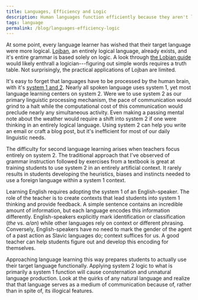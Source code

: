 ```yaml
---
title: Languages, Efficiency and Logic
description: Human languages function efficiently because they aren't logical.
tags: language
permalink: /blog/languages-efficiency-logic
---
```


At some point, every language learner has wished that their target language were more logical. [Lojban][0], an entirely logical language, already exists, and it's entire grammar is based solely on logic. A look through [the Lobjan guide][1] would likely enthrall a logician---figuring out simple words requires a truth table. Not surprisingly, the practical applications of Lojban are limited.

It's easy to forget that languages have to be processed by the human brain, with it's [system 1 and 2][2]. Nearly all spoken language uses system 1, yet most language learning centers on system 2. Were we to use system 2 as our primary linguistic processing mechanism, the pace of communication would grind to a halt while the computational cost of this communication would preclude nearly any simultaneous activity. Even making a passing mental note about the weather would require a shift into system 2 if one were thinking in an entirely logical language. Using system 2 can help you write an email or craft a blog post, but it's inefficient for most of our daily linguistic needs.

The difficulty for second language learning arises when teachers focus entirely on system 2. The traditional approach that I've observed of grammar instruction followed by exercises from a textbook is great at training students to use system 2 in an entirely artificial context. It rarely results in students developing the heuristics, biases and instincts needed to use a foreign language within a system 1 context.

Learning English requires adopting the system 1 of an English-speaker. The role of the teacher is to create contexts that lead students into system 1 thinking and provide feedback. A simple sentence contains an incredible amount of information, but each language encodes this information differently. English-speakers explicitly mark identification or classification (*the* vs. *a/an*) while other languages rely on context or different phrasing. Conversely, English-speakers have no need to mark the gender of the agent of a past action as Slavic languages do; context suffices for us. A good teacher can help students figure out and develop this encoding for themselves.

Approaching language learning this way prepares students to actually use their target language functionally. Applying system 2 logic to what is primarily a system 1 function will cause consternation and unnatural language production. Look at the quirks of any natural language and realize that that language serves as a medium of communication because of, rather than in spite of, its illogical features.

[0]: https://en.wikipedia.org/wiki/Lojban
[1]: https://mw.lojban.org/papri/How_to_say_it_in_Lojban
[2]: https://en.wikipedia.org/wiki/Dual_process_theory#Dual-process_accounts_of_reasoning